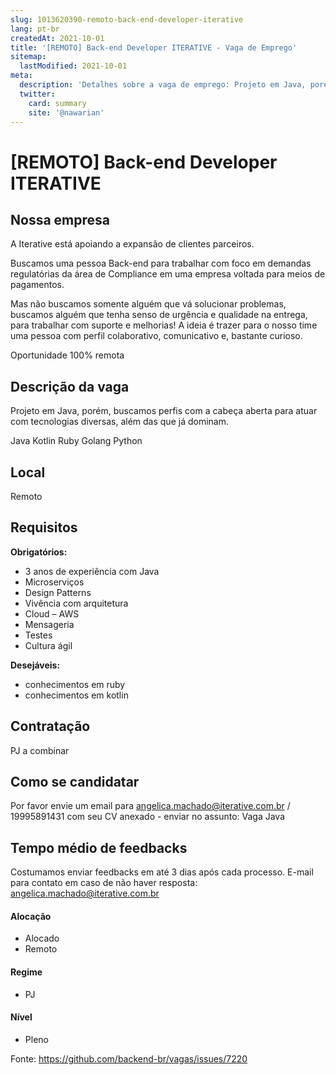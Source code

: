 ```yaml
---
slug: 1013620390-remoto-back-end-developer-iterative
lang: pt-br
createdAt: 2021-10-01
title: '[REMOTO] Back-end Developer ITERATIVE - Vaga de Emprego'
sitemap:
  lastModified: 2021-10-01
meta:
  description: 'Detalhes sobre a vaga de emprego: Projeto em Java, porém, buscamos perfis com a cabeça aberta para atuar com tecnologias diversas, além das que já dominam. Java Kotlin Ruby Golang Python'
  twitter:
    card: summary
    site: '@nawarian'
---
```


# [REMOTO] Back-end Developer ITERATIVE

## Nossa empresa 
A Iterative está apoiando a expansão de clientes parceiros.

Buscamos uma pessoa Back-end para trabalhar com foco em demandas regulatórias da área de Compliance em uma empresa voltada para meios de pagamentos.

Mas não buscamos somente alguém que vá solucionar problemas, buscamos alguém que tenha senso de urgência e qualidade na entrega, para trabalhar com suporte e melhorias! A ideia é trazer para o nosso time uma pessoa com perfil colaborativo, comunicativo e, bastante curioso.

Oportunidade 100% remota

## Descrição da vaga

Projeto em Java, porém, buscamos perfis com a cabeça aberta para atuar com tecnologias diversas, além das que já dominam.

Java
Kotlin
Ruby
Golang
Python


## Local

Remoto

## Requisitos

**Obrigatórios:**
- 3 anos de experiência com Java
- Microserviços
- Design Patterns
- Vivência com arquitetura
- Cloud – AWS
- Mensageria 
- Testes 
- Cultura ágil

**Desejáveis:**
- conhecimentos em ruby 
- conhecimentos em kotlin

## Contratação

PJ a combinar

## Como se candidatar

Por favor envie um email para angelica.machado@iterative.com.br / 19995891431 com seu CV anexado - enviar no assunto: Vaga Java

## Tempo médio de feedbacks

Costumamos enviar feedbacks em até 3 dias após cada processo.
E-mail para contato em caso de não haver resposta: angelica.machado@iterative.com.br 


#### Alocação
- Alocado
- Remoto

#### Regime
- PJ

#### Nível
- Pleno





Fonte: https://github.com/backend-br/vagas/issues/7220